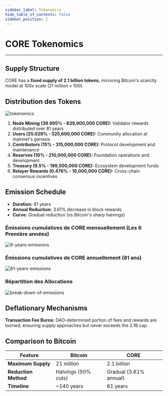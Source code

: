 ```yaml
---
sidebar_label: Tokenomics
hide_table_of_contents: false
sidebar_position: 2
---
```


# CORE Tokenomics

---

## Supply Structure

CORE has a **fixed supply of 2.1 billion tokens**, mirroring Bitcoin's scarcity model at 100x scale (21 million × 100).

## Distribution des Tokens

![tokenomics](../../../static/img/tokenomics/CORE_Tokenomics.png)

1. **Node Mining (39.995% - 839,900,000 CORE):** Validator rewards distributed over 81 years
2. **Users (25.029% - 525,600,000 CORE):** Community allocation at mainnet's genesis
3. **Contributors (15% - 315,000,000 CORE):** Protocol development and maintenance
4. **Reserves (10% - 210,000,000 CORE):** Foundation operations and development
5. **Treasury (9.5% - 199,500,000 CORE):** Ecosystem development funds
6. **Relayer Rewards (0.476% - 10,000,000 CORE):** Cross-chain consensus incentives

## Emission Schedule

- **Duration:** 81 years
- **Annual Reduction:** 3.61% decrease in block rewards
- **Curve:** Gradual reduction (vs Bitcoin's sharp halvings)

### Émissions cumulatives de CORE mensuellement (Les 6 Première années)

![6-years-emissions](../../../static/img/tokenomics/Cumulative_CORE_Emissions_Monthly.png)

### Émissions cumulatives de CORE annuellement (81 ans)

![81-years-emissions](../../../static/img/tokenomics/Cumulative_CORE_Emissions_Yearly.png)

### Répartition des Allocations

![break-down-of-emissions](../../../static/img/tokenomics/Breakdown_of_Allocations.png)

## Deflationary Mechanisms

**Transaction Fee Burns:** DAO-determined portion of fees and rewards are burned, ensuring supply approaches but never exceeds the 2.1B cap.

## Comparison to Bitcoin

| **Feature**          | **Bitcoin**                            | **CORE**                                                  |
| -------------------- | -------------------------------------- | --------------------------------------------------------- |
| **Maximum Supply**   | 21 million                             | 2.1 billion                               |
| **Reduction Method** | Halvings (50% cuts) | Gradual (3.61% annual) |
| **Timeline**         | ~140 years             | 81 years                                                  |
